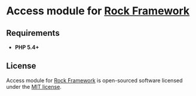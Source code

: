 Access module for [Rock Framework](https://github.com/romeOz/rock)
=================

Requirements
-------------------
 * **PHP 5.4+**

License
-------------------

Access module for [Rock Framework](https://github.com/romeOz/rock) is open-sourced software licensed under the [MIT license](http://opensource.org/licenses/MIT).